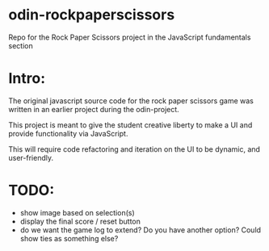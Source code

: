# odin-rockpaperscissors
Repo for the Rock Paper Scissors project in the JavaScript fundamentals section 

# Intro:
The original javascript source code for the rock paper scissors game was written in an earlier project during the odin-project.

This project is meant to give the student creative liberty to make a UI and provide functionality via JavaScript.

This will require code refactoring and iteration on the UI to be dynamic, and user-friendly.

# TODO:
- show image based on selection(s)
- display the final score / reset button
- do we want the game log to extend? Do you have another option? Could show ties as something else?
